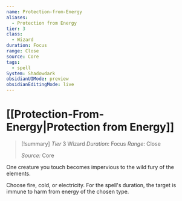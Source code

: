 ```yaml
---
name: Protection-from-Energy
aliases:
  - Protection from Energy
tier: 3
class:
  - Wizard
duration: Focus
range: Close
source: Core
tags:
  - spell
System: Shadowdark
obsidianUIMode: preview
obsidianEditingMode: live
---
```

# [[Protection-From-Energy|Protection from Energy]]

>[!summary]
> *Tier* 3
> Wizard
> *Duration*: Focus
> *Range*: Close
> 
> *Source:* Core

One creature you touch becomes impervious to the wild fury of the elements. 

Choose fire, cold, or electricity. For the spell's duration, the target is immune to harm from energy of the chosen type.



